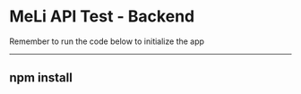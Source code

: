 # MeLi API Test - Backend

Remember to run the code below to initialize the app

-------
npm install
-------
